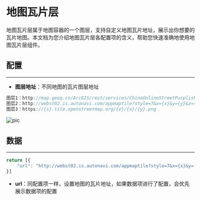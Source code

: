 # 地图瓦片层

地图瓦片层属于地图容器的一个图层，支持自定义地图瓦片地址，展示出你想要的瓦片地图。本文档为您介绍地图瓦片层各配置项的含义，帮助您快速准确地使用地图瓦片层组件。


## 配置

---

- **图层地址**：不同地图的瓦片图层地址

```javascript
图层1：http://map.geoq.cn/ArcGIS/rest/services/ChinaOnlineStreetPurplishBlue/MapServer/tile/{z}/{y}/{x}
图层2：http://webst02.is.autonavi.com/appmaptile?style=7&x={x}&y={y}&z={z}
图层3：https://{s}.tile.openstreetmap.org/{z}/{x}/{y}.png
```

![pic](/images/components/leaflet/tile-layer-1.png)


## 数据

---

```javascript
return [{
    "url": "http://webst02.is.autonavi.com/appmaptile?style=7&x={x}&y={y}&z={z}" 
}]
```

- **url**：同配置项一样，设置地图的瓦片地址，如果数据项进行了配置，会优先展示数据项的配置